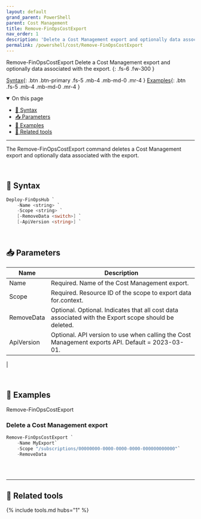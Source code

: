 ```yaml
---
layout: default
grand_parent: PowerShell
parent: Cost Management
title: Remove-FinOpsCostExport
nav_order: 1
description: 'Delete a Cost Management export and optionally data associated with the export'
permalink: /powershell/cost/Remove-FinOpsCostExport
---
```


<span class="fs-9 d-block mb-4">Remove-FinOpsCostExport</span>
Delete a Cost Management export and optionally data associated with the export.
{: .fs-6 .fw-300 }

[Syntax](#-syntax){: .btn .btn-primary .fs-5 .mb-4 .mb-md-0 .mr-4 }
[Examples](#-examples){: .btn .fs-5 .mb-4 .mb-md-0 .mr-4 }

<details open markdown="1">
   <summary class="fs-2 text-uppercase">On this page</summary>

- [🧮 Syntax](#-syntax)
- [📥 Parameters](#-parameters)
- [🌟 Examples](#-examples)
- [🧰 Related tools](#-related-tools)

</details>

---

The Remove-FinOpsCostExport command  deletes a Cost Management export and optionally data associated with the export.

<br>

## 🧮 Syntax

```powershell
Deploy-FinOpsHub `
    -Name <string> `
    -Scope <string> `
    [-RemoveData <switch>] `
    [-ApiVersion <string>] `
```

<br>

## 📥 Parameters

| Name          | Description                                                                                                                                                                          |
| ------------- | ------------------------------------------------------------------------------------------------------------------------------------------------------------------------------------ |
| Name          | Required. Name of the Cost Management export.                                                                                                                   |
| Scope | Required. Resource ID of the scope to export data for.context.                                                                      |
| RemoveData      | Optional. Optional. Indicates that all cost data associated with the Export scope should be deleted.                                                                      |
| ApiVersion    | Optional. API version to use when calling the Cost Management exports API. Default = 2023-03-01. |
|

<br>

## 🌟 Examples

Remove-FinOpsCostExport 


### Delete a Cost Management export

```powershell
Remove-FinOpsCostExport `
    -Name MyExport`
    -Scope "/subscriptions/00000000-0000-0000-0000-000000000000"`
    -RemoveData
 
```

<br>

---

## 🧰 Related tools

{% include tools.md hubs="1" %}

<br>
